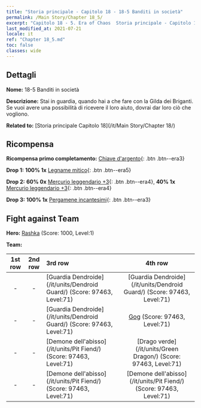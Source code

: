 ```yaml
---
title: "Storia principale - Capitolo 18 - 18-5 Banditi in società"
permalink: /Main Story/Chapter 18_5/
excerpt: "Capitolo 18 - 5. Era of Chaos  Storia principale - Capitolo 18_5. 18-5 Banditi in società"
last_modified_at: 2021-07-21
locale: it
ref: "Chapter 18_5.md"
toc: false
classes: wide
---
```


## Dettagli

 **Nome:** 18-5 Banditi in società

 **Descrizione:** Stai in guardia, quando hai a che fare con la Gilda dei Briganti. Se vuoi avere una possibilità di ricevere il loro aiuto, dovrai dar loro ciò che vogliono.

 **Related to:** [Storia principale Capitolo 18](/it/Main Story/Chapter 18/)

## Ricompensa

 **Ricompensa primo completamento:** [Chiave d'argento](/ItemsIT/con_693/){: .btn .btn--era3}

 **Drop 1:** **100% 1x** [Legname mitico](/ItemsIT/mat_62/){: .btn .btn--era5}

 **Drop 2:** **60% 0x** [Mercurio leggendario +3](/ItemsIT/mat_56/){: .btn .btn--era4}, **40% 1x** [Mercurio leggendario +3](/ItemsIT/mat_56/){: .btn .btn--era4}

 **Drop 3:** **100% 1x** [Pergamene incantesimi](/ItemsIT/con_694/){: .btn .btn--era3}


## Fight against Team
 **Hero:** [Rashka](/it/heroes/Rashka/) (Score: 1000, Level:1)

 **Team:**


  | 1st row | 2nd row | 3rd row | 4th row |
  |:----:|:----:|:----|:----:|
  | - | - | [Guardia Dendroide](/it/units/Dendroid Guard/) (Score: 97463, Level:71)  | [Guardia Dendroide](/it/units/Dendroid Guard/) (Score: 97463, Level:71)  |
  | - | - | [Guardia Dendroide](/it/units/Dendroid Guard/) (Score: 97463, Level:71)  | [Gog](/it/units/Gog/) (Score: 97463, Level:71)  |
  | - | - | [Demone dell'abisso](/it/units/Pit Fiend/) (Score: 97463, Level:71)  | [Drago verde](/it/units/Green Dragon/) (Score: 97463, Level:71)  |
  | - | - | [Demone dell'abisso](/it/units/Pit Fiend/) (Score: 97463, Level:71)  | [Demone dell'abisso](/it/units/Pit Fiend/) (Score: 97463, Level:71)  |


